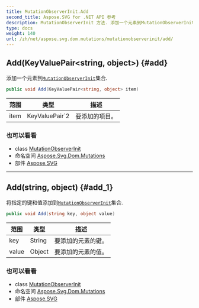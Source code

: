 ```yaml
---
title: MutationObserverInit.Add
second_title: Aspose.SVG for .NET API 参考
description: MutationObserverInit 方法. 添加一个元素到MutationObserverInit集合.
type: docs
weight: 140
url: /zh/net/aspose.svg.dom.mutations/mutationobserverinit/add/
---
```

## Add(KeyValuePair&lt;string, object&gt;) {#add}

添加一个元素到[`MutationObserverInit`](../)集合.

```csharp
public void Add(KeyValuePair<string, object> item)
```

| 范围 | 类型 | 描述 |
| --- | --- | --- |
| item | KeyValuePair`2 | 要添加的项目。 |

### 也可以看看

* class [MutationObserverInit](../)
* 命名空间 [Aspose.Svg.Dom.Mutations](../../mutationobserverinit/)
* 部件 [Aspose.SVG](../../../)

---

## Add(string, object) {#add_1}

将指定的键和值添加到[`MutationObserverInit`](../)集合.

```csharp
public void Add(string key, object value)
```

| 范围 | 类型 | 描述 |
| --- | --- | --- |
| key | String | 要添加的元素的键。 |
| value | Object | 要添加的元素的值。 |

### 也可以看看

* class [MutationObserverInit](../)
* 命名空间 [Aspose.Svg.Dom.Mutations](../../mutationobserverinit/)
* 部件 [Aspose.SVG](../../../)


